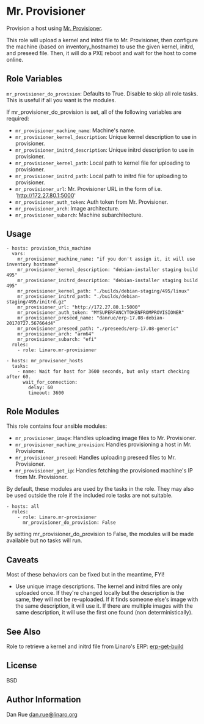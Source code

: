 Mr. Provisioner
===============

Provision a host using [Mr. Provisioner](https://github.com/Linaro/mr-provisioner).

This role will upload a kernel and initrd file to Mr. Provisioner, then
configure the machine (based on inventory_hostname) to use the given kernel,
initrd, and preseed file. Then, it will do a PXE reboot and wait for the host
to come online.

Role Variables
--------------

``mr_provisioner_do_provision``: Defaults to True. Disable to skip all role
tasks. This is useful if all you want is the modules.

If mr_provisioner_do_provision is set, all of the following variables are
required:
- ``mr_provisioner_machine_name``: Machine's name.
- ``mr_provisioner_kernel_description``: Unique kernel description to use in
  provisioner.
- ``mr_provisioner_initrd_description``: Unique initrd description to use in
  provisioner.
- ``mr_provisioner_kernel_path``: Local path to kernel file for uploading to
  provisioner.
- ``mr_provisioner_initrd_path``: Local path to initrd file for uploading to
  provisioner.
- ``mr_provisioner_url``: Mr. Provisioner URL in the form of i.e.
  'http://172.27.80.1:5000'
- ``mr_provisioner_auth_token``: Auth token from Mr. Provisioner.
- ``mr_provisioner_arch``: Image architecture.
- ``mr_provisioner_subarch``: Machine subarchitecture.

Usage
-----

    - hosts: provision_this_machine
      vars:
        mr_provisioner_machine_name: "if you don't assign it, it will use inventory hostname"
        mr_provisioner_kernel_description: "debian-installer staging build 495"
        mr_provisioner_initrd_description: "debian-installer staging build 495"
        mr_provisioner_kernel_path: "./builds/debian-staging/495/linux"
        mr_provisioner_initrd_path: "./builds/debian-staging/495/initrd.gz"
        mr_provisioner_url: "http://172.27.80.1:5000"
        mr_provisioner_auth_token: "MYSUPERFANCYTOKENFROMPROVISIONER"
        mr_provisioner_preseed_name: "danrue/erp-17.08-debian-20170727.567664d4"
        mr_provisioner_preseed_path: "./preseeds/erp-17.08-generic"
        mr_provisioner_arch: "arm64"
        mr_provisioner_subarch: "efi"
      roles:
        - role: Linaro.mr-provisioner

    - hosts: mr_provisoner_hosts
      tasks:
        - name: Wait for host for 3600 seconds, but only start checking after 60.
          wait_for_connection:
            delay: 60
            timeout: 3600

Role Modules
------------

This role contains four ansible modules:
- ``mr_provisioner_image``: Handles uploading image files to Mr. Provisioner.
- ``mr_provisioner_machine_provision``: Handles provisioning a host in Mr.
  Provisioner.
- ``mr_provisioner_preseed``: Handles uploading preseed files to Mr. Provisioner.
- ``mr_provisioner_get_ip``: Handles fetching the provisioned machine's IP from Mr. Provisioner.

By default, these modules are used by the tasks in the role. They may also be
used outside the role if the included role tasks are not suitable.

    - hosts: all
      roles:
        - role: Linaro.mr-provisioner
          mr_provisioner_do_provision: False

By setting mr_provisioner_do_provision to False, the modules will be made
available but no tasks will run.

Caveats
-------

Most of these behaviors can be fixed but in the meantime, FYI!

- Use unique image descriptions. The kernel and initrd files are only uploaded
  once. If they're changed locally but the description is the same, they will
  not be re-uploaded. If it finds someone else's image with the same
  description, it will use it. If there are multiple images with the same
  description, it will use the first one found (non deterministically).

See Also
--------

Role to retrieve a kernel and initrd file from Linaro's ERP:
[erp-get-build](https://galaxy.ansible.com/Linaro/erp-get-build/)

License
-------

BSD

Author Information
------------------

Dan Rue <dan.rue@linaro.org>
